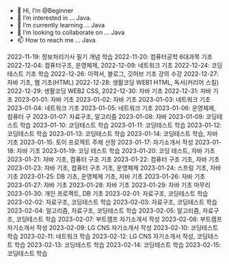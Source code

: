 - 👋 Hi, I’m @Beginner
- 👀 I’m interested in ... Java.
- 🌱 I’m currently learning ... Java
- 💞️ I’m looking to collaborate on ... Java
- 📫 How to reach me ... Java

<!---
Appleatingalaxy/Appleatingalaxy is a ✨ special ✨ repository because its `README.md` (this file) appears on your GitHub profile.
You can click the Preview link to take a look at your changes.
--->
2022-11-19: 정보처리기사 필기 개념 학습
2022-11-20: 컴퓨터공학 6대과목 기초 
2022-12-04: 컴퓨터구조, 운영체제, 
2022-12-09: 네트워크 기초 
2022-12-24: 코딩테스트 기초 학습
2022-12-26: 이력서, 블로그, 깃허브 기초 강의 수강
2022-12-27: 자바 기초, 웹 기초(HTML)
2022-12-28: 생활코딩 WEB1 HTML, 독서(커리어 스킬)
2022-12-29: 생활코딩 WEB2 CSS, 
2022-12-30: 자바 기초
2022-12-31: 자바 기초
2023-01-01: 자바 기초
2023-01-02: 자바 기초
2023-01-03: 네트워크 기초
2023-01-04: 네트워크 기초
2023-01-05: 네트워크 기초
2023-01-06: 운영체제, 컴퓨터 구
2023-01-07: 자료구조, 알고리즘
2023-01-08: 자바 
2023-01-09: 코딩테스트 학습
2023-01-10: 코딩테스트 학습
2023-01-11: 코딩테스트 학습
2023-01-12: 코딩테스트 학습
2023-01-13: 코딩테스트 학습
2023-01-14: 코딩테스트 학습, 자바 기초
2023-01-15: 토이 프로젝트 주제 선정
2023-01-17: 자기소개서 작성
2023-01-18: 자바 기초
2023-01-19: 코딩 테스트 학습
2023-01-20: 코딩 테스트, 자바 기초
2023-01-21: 자바 기초, 컴퓨터 구조 기초 
2023-01-22: 컴퓨터 구조 기초, 자바 기초
2023-01-23: 자바 기초, 컴퓨터 구조 기초, 운영체제 
2023-01-24: 스프링 기초, 자바 기초
2023-01-25: DB 기초, 운영체제 기초, 자바 기초
2023-01-26: 자바 기초 
2023-01-27: 자바 기초
2023-01-28: 자바 기초
2023-01-29: 자바 기초 마무리
2023-01-30: 개인 프로젝트, DB 기초
2023-02-01: 자료구조, 코딩테스트 학습
2023-02-02: 자료구조, 코딩테스트 학습
2023-02-03: 자료구조, 코딩테스트 학습
2023-02-04: 알고리즘, 자료구조, 코딩테스트 학습
2023-02-05: 알고리즘, 자료구조, 코딩테스트 학습
2023-02-07: 부트캠프 자기소개서 작성
2023-02-08: 부트캠프 자기소개서 작성
2023-02-09: LG CNS 자기소개서 작성
2023-02-10: 코딩테스트 학습
2023-02-11: 네트워크 학습
2023-02-12: LG CNS 자기소개서 작성, 코딩테스트 학습
2023-02-13: 코딩테스트 학습
2023-02-14: 코딩테스트 학습
2023-02-15: 코딩테스트 학습
